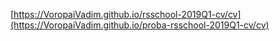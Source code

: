 [https://VoropaiVadim.github.io/rsschool-2019Q1-cv/cv](https://VoropaiVadim.github.io/proba-rsschool-2019Q1-cv/cv)
